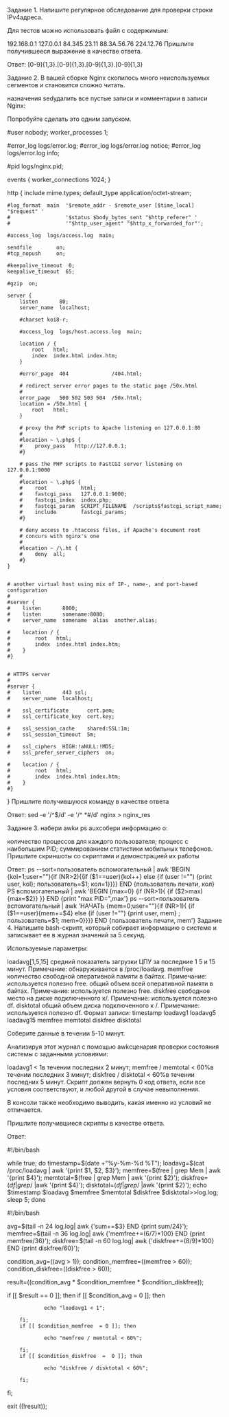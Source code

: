 Задание 1.
Напишите регулярное обследование для проверки строки IPv4адреса.

Для тестов можно использовать файл с содержимым:

192.168.0.1
127.0.0.1
84.345.23.11
88.3A.56.76
224.12.76
Пришлите получившееся выражение в качестве ответа.

Ответ:
[0-9]{1,3}\.[0-9]{1,3}\.[0-9]{1,3}\.[0-9]{1,3}

Задание 2.
В вашей сборке Nginx скопилось много неиспользуемых сегментов и становится сложно читать.

назначения sedудалить все пустые записи и комментарии в записи Nginx:

Попробуйте сделать это одним запуском.

#user  nobody;
worker_processes  1;

#error_log  logs/error.log;
#error_log  logs/error.log  notice;
#error_log  logs/error.log  info;

#pid        logs/nginx.pid;


events {
    worker_connections  1024;
}


http {
    include       mime.types;
    default_type  application/octet-stream;

    #log_format  main  '$remote_addr - $remote_user [$time_local] "$request" '
    #                  '$status $body_bytes_sent "$http_referer" '
    #                  '"$http_user_agent" "$http_x_forwarded_for"';

    #access_log  logs/access.log  main;

    sendfile        on;
    #tcp_nopush     on;

    #keepalive_timeout  0;
    keepalive_timeout  65;

    #gzip  on;

    server {
        listen       80;
        server_name  localhost;

        #charset koi8-r;

        #access_log  logs/host.access.log  main;

        location / {
            root   html;
            index  index.html index.htm;
        }

        #error_page  404              /404.html;

        # redirect server error pages to the static page /50x.html
        #
        error_page   500 502 503 504  /50x.html;
        location = /50x.html {
            root   html;
        }

        # proxy the PHP scripts to Apache listening on 127.0.0.1:80
        #
        #location ~ \.php$ {
        #    proxy_pass   http://127.0.0.1;
        #}

        # pass the PHP scripts to FastCGI server listening on 127.0.0.1:9000
        #
        #location ~ \.php$ {
        #    root           html;
        #    fastcgi_pass   127.0.0.1:9000;
        #    fastcgi_index  index.php;
        #    fastcgi_param  SCRIPT_FILENAME  /scripts$fastcgi_script_name;
        #    include        fastcgi_params;
        #}

        # deny access to .htaccess files, if Apache's document root
        # concurs with nginx's one
        #
        #location ~ /\.ht {
        #    deny  all;
        #}
    }


    # another virtual host using mix of IP-, name-, and port-based configuration
    #
    #server {
    #    listen       8000;
    #    listen       somename:8080;
    #    server_name  somename  alias  another.alias;

    #    location / {
    #        root   html;
    #        index  index.html index.htm;
    #    }
    #}


    # HTTPS server
    #
    #server {
    #    listen       443 ssl;
    #    server_name  localhost;

    #    ssl_certificate      cert.pem;
    #    ssl_certificate_key  cert.key;

    #    ssl_session_cache    shared:SSL:1m;
    #    ssl_session_timeout  5m;

    #    ssl_ciphers  HIGH:!aNULL:!MD5;
    #    ssl_prefer_server_ciphers  on;

    #    location / {
    #        root   html;
    #        index  index.html index.htm;
    #    }
    #}

}
Пришлите получившуюся команду в качестве ответа

Ответ:
sed -e '/^$/d' -e '/^ *#/d' nginx > nginx_res

Задание 3.
набери awkи ps auxсобери информацию о:

количество процессов для каждого пользователя;
процесс с наибольшим PID;
суммированием статистики мобильных телефонов.
Пришлите скриншоты со скриптами и демонстрацией их работы

Ответ:
ps --sort=пользователь вспомогательный | awk 'BEGIN {kol=1;user=""}{if (NR>2){{if ($1==user){kol++} else {if (user !="") {print user, kol}; пользователь=$1; кол=1}}}} END {пользователь печати, кол}
PS вспомогательный | awk 'BEGIN {max=0} {if (NR>1){ {if ($2>max){max=$2}} }} END {print "max PID=",max'}
ps --sort=пользователь вспомогательный | awk 'НАЧАТЬ {mem=0;user=""}{if (NR>1){ {if ($1==user){mem+=$4} else {if (user !="") {print user, mem} ; пользователь=$1; mem=0}}}} END {пользователь печати, mem'}
Задание 4.
Напишите bash-скрипт, который собирает информацию о системе и записывает ее в журнал значений за 5 секунд.

Используемые параметры:

loadavg[1,5,15] средний показатель загрузки ЦПУ за последние 1 5 и 15 минут. Примечание: обнаруживается в /proc/loadavg.
memfree количество свободной оперативной памяти в байтах. Примечание: используется полезно free.
общий объем всей оперативной памяти в байтах. Примечание: используется полезно free.
diskfree свободное место на диске подключенного к/. Примечание: используется полезно df.
disktotal общий объем диска подключенного к /. Примечание: используется полезно df.
Формат записи: timestamp loadavg1 loadavg5 loadavg15 memfree memtotal diskfree disktotal

Соберите данные в течении 5-10 минут.

Анализируя этот журнал с помощью awkсценария проверки состояния системы с заданными условиями:

loadavg1 < 1в течении последних 2 минут;
memfree / memtotal < 60%в течении последних 3 минут;
diskfree / disktotal < 60%в течении последних 5 минут.
Скрипт должен вернуть 0 код ответа, если все условия соответствуют, и любой другой в случае невыполнения.

В консоли также необходимо выводить, какая именно из условий не отличается.

Пришлите получившиеся скрипты в качестве ответа.

Ответ:

#!/bin/bash

while true; do
        timestamp=$(date +"%y-%m-%d %T");
        loadavg=$(cat /proc/loadavg | awk '{print $1, $2, $3}');
        memfree=$(free | grep Mem | awk '{print $4}');
        memtotal=$(free | grep Mem | awk '{print $2}');
        diskfree=$(df | grep /$ |awk '{print $4}');
        disktotal=$(df | grep /$ |awk '{print $2}');
        echo $timestamp $loadavg $memfree $memtotal $diskfree $disktotal>>log.log;
        sleep 5;
done
            

#!/bin/bash

avg=$(tail -n 24 log.log| awk {'sum+=$3} END {print sum/24}');
memfree=$(tail -n 36 log.log| awk {'memfree+=($6/$7)*100} END {print memfree/36}');
diskfree=$(tail -n 60 log.log| awk {'diskfree+=($8/$9)*100} END {print diskfree/60}');

condition_avg=$(($avg > 1));
condition_memfree=$(($memfree > 60));
condition_diskfree=$(($diskfree > 60));

result=$(($condition_avg * $condition_memfree * $condition_diskfree));

if [[ $result == 0 ]]; then
        if [[ $condition_avg  = 0 ]]; then 

                echo "loadavg1 < 1";

        fi;
        if [[ $condition_memfree  = 0 ]]; then 
        
                echo "memfree / memtotal < 60%";
        
        fi;
        if [[ $condition_diskfree  =  0 ]]; then 
        
                echo "diskfree / disktotal < 60%";
        
        fi;
fi;

exit $((!$result));
